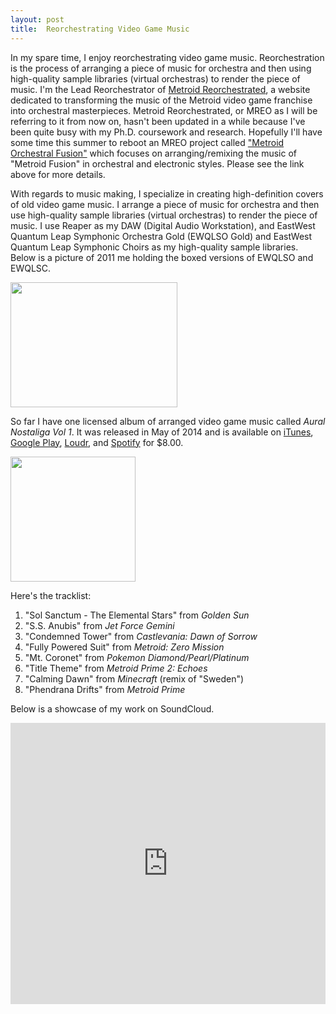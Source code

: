 ```yaml
---
layout: post
title:  Reorchestrating Video Game Music
---
```


In my spare time, I enjoy reorchestrating video game music. Reorchestration is the process of arranging a piece of music for orchestra and then using high-quality sample libraries (virtual orchestras) to render the piece of music. I'm the Lead Reorchestrator of [Metroid Reorchestrated](http://www.mreomusic.com), a website dedicated to transforming the music of the Metroid video game franchise into orchestral masterpieces. Metroid Reorchestrated, or MREO as I will be referring to it from now on, hasn't been updated in a while because I've been quite busy with my Ph.D. coursework and research. Hopefully I'll have some time this summer to reboot an MREO project called ["Metroid Orchestral Fusion"](http://ocremix.org/community/topic/41238-metroid-orchestral-fusion/) which focuses on arranging/remixing the music of "Metroid Fusion" in orchestral and electronic styles. Please see the link above for more details.

With regards to music making, I specialize in creating high-definition covers of old video game music. I arrange a piece of music for orchestra and then use high-quality sample libraries (virtual orchestras) to render the piece of music. I use Reaper as my DAW (Digital Audio Workstation), and EastWest Quantum Leap Symphonic Orchestra Gold (EWQLSO Gold) and EastWest Quantum Leap Symphonic Choirs as my high-quality sample libraries. Below is a picture of 2011 me holding the boxed versions of EWQLSO and EWQLSC.

<img src="http://www.pisanifamily.info/will/Pictures/EWQLSO_EWQLSC_2011.jpg" width="267px" height="200px" />

So far I have one licensed album of arranged video game music called *Aural Nostaliga Vol 1*. It was released in May of 2014 and is available on [iTunes](https://itunes.apple.com/album/aural-nostalgia-vol-1/id872777033?v0=9988&ign-mpt=uo%3D1), [Google Play](https://play.google.com/store/music/album/Will_Pisani_Aural_Nostalgia_Vol_1?id=Bm3yzwsjuej6y57hkeewege4siu), [Loudr](http://www.loudr.fm/release/aural-nostalgia-vol-1/NZEXT), and [Spotify](https://play.spotify.com/album/6GbX9I4VbLUTvQJAiRSkGy) for $8.00.

<img src="http://mreomusic.com/wp-content/images/aural-nostalgia-vol-1.png.500.jpg" width="200px" height="200px" />

Here's the tracklist:
1.  "Sol Sanctum - The Elemental Stars" from *Golden Sun*
2. "S.S. Anubis" from *Jet Force Gemini*
3. "Condemned Tower" from *Castlevania: Dawn of Sorrow*
1. "Fully Powered Suit" from *Metroid: Zero Mission*
1. "Mt. Coronet" from *Pokemon Diamond/Pearl/Platinum*
1. "Title Theme" from *Metroid Prime 2: Echoes*
1. "Calming Dawn" from *Minecraft* (remix of "Sweden")
1. "Phendrana Drifts" from *Metroid Prime*

Below is a showcase of my work on SoundCloud.

<html>
   <iframe width="100%" height="450" scrolling="no" frameborder="no" src="https://w.soundcloud.com/player/?url=https%3A//api.soundcloud.com/playlists/207481322&amp;auto_play=false&amp;hide_related=false&amp;show_comments=true&amp;show_user=true&amp;show_reposts=false&amp;visual=true"></iframe>

</html>
